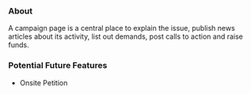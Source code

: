 <!-- writeme -->

### About

A campaign page is a central place to explain the issue, publish news articles about its activity, list out demands, post calls to action and raise funds.

### Potential Future Features

* Onsite Petition
